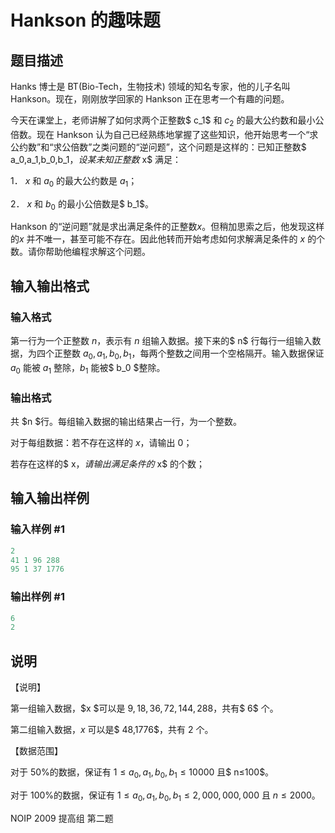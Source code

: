 # Hankson 的趣味题

## 题目描述

Hanks 博士是 BT(Bio-Tech，生物技术) 领域的知名专家，他的儿子名叫 Hankson。现在，刚刚放学回家的 Hankson 正在思考一个有趣的问题。

今天在课堂上，老师讲解了如何求两个正整数$ c_1$ 和 $c_2$ 的最大公约数和最小公倍数。现在 Hankson 认为自己已经熟练地掌握了这些知识，他开始思考一个“求公约数”和“求公倍数”之类问题的“逆问题”，这个问题是这样的：已知正整数$ a_0,a_1,b_0,b_1$，设某未知正整数$ x$ 满足：

1． $x$ 和 $a_0$ 的最大公约数是 $a_1$；

2． $x$ 和 $b_0$ 的最小公倍数是$ b_1$。

Hankson 的“逆问题”就是求出满足条件的正整数$x$。但稍加思索之后，他发现这样的$x$ 并不唯一，甚至可能不存在。因此他转而开始考虑如何求解满足条件的 $x$ 的个数。请你帮助他编程求解这个问题。

## 输入输出格式

### 输入格式

第一行为一个正整数 $n$，表示有 $n$ 组输入数据。接下来的$ n$ 行每行一组输入数据，为四个正整数 $a_0,a_1,b_0,b_1$，每两个整数之间用一个空格隔开。输入数据保证 $a_0$ 能被 $a_1$ 整除，$b_1$ 能被$ b_0 $整除。

### 输出格式

共 $n $行。每组输入数据的输出结果占一行，为一个整数。

对于每组数据：若不存在这样的 $x$，请输出 $0$；

若存在这样的$ x$，请输出满足条件的$ x$ 的个数；

## 输入输出样例

### 输入样例 #1

```cpp
2 
41 1 96 288 
95 1 37 1776 
```


### 输出样例 #1

```cpp
6 
2
```


## 说明

【说明】

第一组输入数据，$x $可以是 $9,18,36,72,144,288$，共有$ 6$ 个。

第二组输入数据，$x$ 可以是$ 48,1776$，共有 $2$ 个。

【数据范围】

对于 50%的数据，保证有 $1≤a_0,a_1,b_0,b_1≤10000$ 且$ n≤100$。

对于 100%的数据，保证有 $1≤a_0,a_1,b_0,b_1≤2,000,000,000$ 且 $n≤2000$。

NOIP 2009 提高组 第二题

